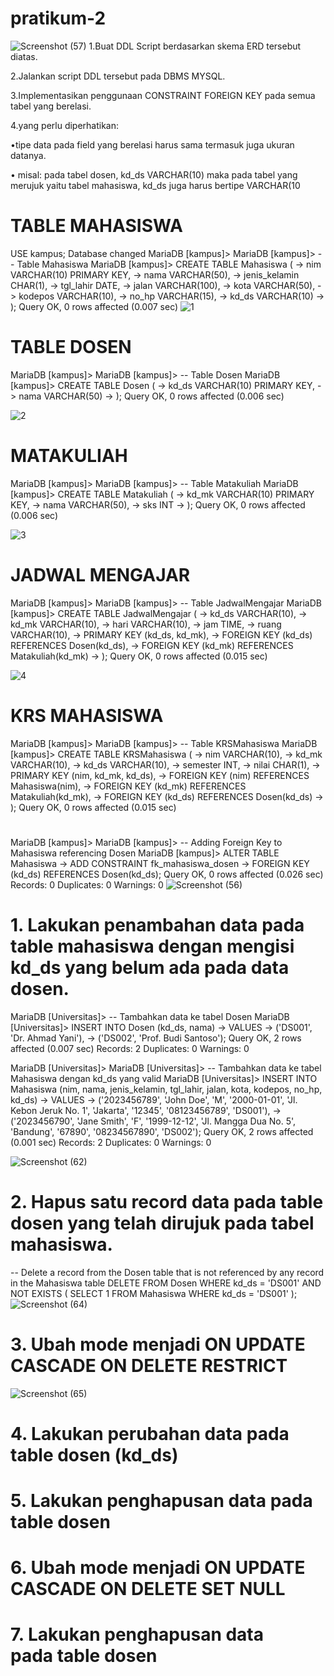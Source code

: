 # pratikum-2
![Screenshot (57)](https://github.com/MUHAMMADRIZKYEFENDI/pratikum-2/assets/168548623/3136d11c-1e55-4891-81e9-df093de2eada)
1.Buat DDL Script berdasarkan skema ERD tersebut diatas.

2.Jalankan script DDL tersebut pada DBMS MYSQL.

3.Implementasikan penggunaan CONSTRAINT FOREIGN KEY pada semua tabel yang berelasi.

4.yang perlu diperhatikan:

•tipe data pada field yang berelasi harus sama termasuk juga ukuran datanya.

• misal: pada tabel dosen, kd_ds VARCHAR(10) maka pada tabel yang merujuk yaitu tabel mahasiswa, kd_ds juga harus bertipe VARCHAR(10
# TABLE MAHASISWA
USE kampus;
Database changed
MariaDB [kampus]>
MariaDB [kampus]> -- Table Mahasiswa
MariaDB [kampus]> CREATE TABLE Mahasiswa (
    ->     nim VARCHAR(10) PRIMARY KEY,
    ->     nama VARCHAR(50),
    ->     jenis_kelamin CHAR(1),
    ->     tgl_lahir DATE,
    ->     jalan VARCHAR(100),
    ->     kota VARCHAR(50),
    ->     kodepos VARCHAR(10),
    ->     no_hp VARCHAR(15),
    ->     kd_ds VARCHAR(10)
    -> );
Query OK, 0 rows affected (0.007 sec)
![1](https://github.com/MUHAMMADRIZKYEFENDI/pratikum-2/assets/168548623/be1a9b7e-03a8-438d-8631-3b92b637d184)

# TABLE DOSEN
MariaDB [kampus]>
MariaDB [kampus]> -- Table Dosen
MariaDB [kampus]> CREATE TABLE Dosen (
    ->     kd_ds VARCHAR(10) PRIMARY KEY,
    ->     nama VARCHAR(50)
    -> );
Query OK, 0 rows affected (0.006 sec)

![2](https://github.com/MUHAMMADRIZKYEFENDI/pratikum-2/assets/168548623/dbdbd37a-d574-4a8e-9c60-8f26eaac7b76)

# MATAKULIAH
MariaDB [kampus]>
MariaDB [kampus]> -- Table Matakuliah
MariaDB [kampus]> CREATE TABLE Matakuliah (
    ->     kd_mk VARCHAR(10) PRIMARY KEY,
    ->     nama VARCHAR(50),
    ->     sks INT
    -> );
Query OK, 0 rows affected (0.006 sec)

![3](https://github.com/MUHAMMADRIZKYEFENDI/pratikum-2/assets/168548623/d69bd0cb-900b-4516-9d19-8506222188c2)

# JADWAL MENGAJAR
MariaDB [kampus]>
MariaDB [kampus]> -- Table JadwalMengajar
MariaDB [kampus]> CREATE TABLE JadwalMengajar (
    ->     kd_ds VARCHAR(10),
    ->     kd_mk VARCHAR(10),
    ->     hari VARCHAR(10),
    ->     jam TIME,
    ->     ruang VARCHAR(10),
    ->     PRIMARY KEY (kd_ds, kd_mk),
    ->     FOREIGN KEY (kd_ds) REFERENCES Dosen(kd_ds),
    ->     FOREIGN KEY (kd_mk) REFERENCES Matakuliah(kd_mk)
    -> );
Query OK, 0 rows affected (0.015 sec)

![4](https://github.com/MUHAMMADRIZKYEFENDI/pratikum-2/assets/168548623/b9e7a7fd-ae97-4f0f-b2c1-88459d0c9ec8)

# KRS MAHASISWA

MariaDB [kampus]>
MariaDB [kampus]> -- Table KRSMahasiswa
MariaDB [kampus]> CREATE TABLE KRSMahasiswa (
    ->     nim VARCHAR(10),
    ->     kd_mk VARCHAR(10),
    ->     kd_ds VARCHAR(10),
    ->     semester INT,
    ->     nilai CHAR(1),
    ->     PRIMARY KEY (nim, kd_mk, kd_ds),
    ->     FOREIGN KEY (nim) REFERENCES Mahasiswa(nim),
    ->     FOREIGN KEY (kd_mk) REFERENCES Matakuliah(kd_mk),
    ->     FOREIGN KEY (kd_ds) REFERENCES Dosen(kd_ds)
    -> );
Query OK, 0 rows affected (0.015 sec)

#
MariaDB [kampus]>
MariaDB [kampus]> -- Adding Foreign Key to Mahasiswa referencing Dosen
MariaDB [kampus]> ALTER TABLE Mahasiswa
    -> ADD CONSTRAINT fk_mahasiswa_dosen
    -> FOREIGN KEY (kd_ds) REFERENCES Dosen(kd_ds);
Query OK, 0 rows affected (0.026 sec)
Records: 0  Duplicates: 0  Warnings: 0
![Screenshot (56)](https://github.com/MUHAMMADRIZKYEFENDI/pratikum-2/assets/168548623/fdc30ee1-2158-452d-bb53-d236d5ad8276)

# 1. Lakukan penambahan data pada table mahasiswa dengan mengisi kd_ds yang belum ada pada data dosen.
MariaDB [Universitas]> -- Tambahkan data ke tabel Dosen
MariaDB [Universitas]> INSERT INTO Dosen (kd_ds, nama)
    -> VALUES
    ->     ('DS001', 'Dr. Ahmad Yani'),
    ->     ('DS002', 'Prof. Budi Santoso');
Query OK, 2 rows affected (0.007 sec)
Records: 2  Duplicates: 0  Warnings: 0

MariaDB [Universitas]>
MariaDB [Universitas]> -- Tambahkan data ke tabel Mahasiswa dengan kd_ds yang valid
MariaDB [Universitas]> INSERT INTO Mahasiswa (nim, nama, jenis_kelamin, tgl_lahir, jalan, kota, kodepos, no_hp, kd_ds)
    -> VALUES
    ->     ('2023456789', 'John Doe', 'M', '2000-01-01', 'Jl. Kebon Jeruk No. 1', 'Jakarta', '12345', '08123456789', 'DS001'),
    ->     ('2023456790', 'Jane Smith', 'F', '1999-12-12', 'Jl. Mangga Dua No. 5', 'Bandung', '67890', '08234567890', 'DS002');
Query OK, 2 rows affected (0.001 sec)
Records: 2  Duplicates: 0  Warnings: 0

![Screenshot (62)](https://github.com/MUHAMMADRIZKYEFENDI/pratikum-2/assets/168548623/bfd6b224-9008-45d6-8151-8543a1e610e6)

# 2. Hapus satu record data pada table dosen yang telah dirujuk pada tabel mahasiswa.
-- Delete a record from the Dosen table that is not referenced by any record in the Mahasiswa table
DELETE FROM Dosen
WHERE kd_ds = 'DS001'
AND NOT EXISTS (
    SELECT 1 FROM Mahasiswa WHERE kd_ds = 'DS001'
);
![Screenshot (64)](https://github.com/MUHAMMADRIZKYEFENDI/pratikum-2/assets/168548623/30d44a17-994a-41bf-a6ac-3bd0c7f1212e)

# 3. Ubah mode menjadi ON UPDATE CASCADE ON DELETE RESTRICT
![Screenshot (65)](https://github.com/MUHAMMADRIZKYEFENDI/pratikum-2/assets/168548623/7f77078b-8871-47d5-ac8d-d681aaf7873b)
# 4. Lakukan perubahan data pada table dosen (kd_ds)

# 5. Lakukan penghapusan data pada table dosen
# 6. Ubah mode menjadi ON UPDATE CASCADE ON DELETE SET NULL
# 7. Lakukan penghapusan data pada table dosen
